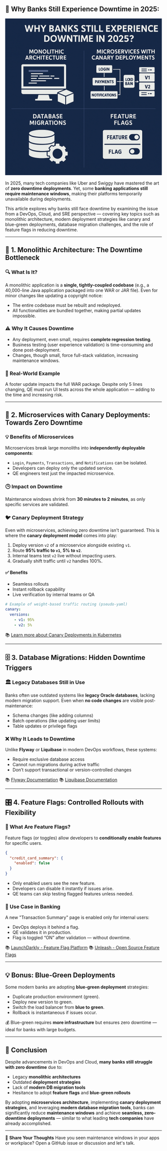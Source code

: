 ## 🏦 Why Banks Still Experience Downtime in 2025:

![Bank Downtime Infographic](https://raw.githubusercontent.com/BharathKumarReddy2103/DevOps/main/Day-15/banks-downtime-2025.png.png)

In 2025, many tech companies like Uber and Swiggy have mastered the art of **zero downtime deployments**. Yet, some **banking applications still require maintenance windows**, making their platforms temporarily unavailable during deployments.

This article explores why banks still face downtime by examining the issue from a DevOps, Cloud, and SRE perspective — covering key topics such as monolithic architecture, modern deployment strategies like canary and blue-green deployments, database migration challenges, and the role of feature flags in reducing downtime.

---

## 🧱 1. Monolithic Architecture: The Downtime Bottleneck

### 🔍 What Is It?

A monolithic application is a **single, tightly-coupled codebase** (e.g., a 40,000-line Java application packaged into one WAR or JAR file). Even for minor changes like updating a copyright notice:

- The entire codebase must be rebuilt and redeployed.
- All functionalities are bundled together, making partial updates impossible.

### ⚠️ Why It Causes Downtime

- Any deployment, even small, requires **complete regression testing**.
- Business testing (user experience validation) is time-consuming and done post-deployment.
- Changes, though small, force full-stack validation, increasing maintenance windows.

### 🔄 Real-World Example

A footer update impacts the full WAR package. Despite only 5 lines changing, QE must run UI tests across the whole application — adding to the time and increasing risk.

---

## 🧩 2. Microservices with Canary Deployments: Towards Zero Downtime

### 💡 Benefits of Microservices

Microservices break large monoliths into **independently deployable components**:

- `Login`, `Payments`, `Transactions`, and `Notifications` can be isolated.
- Developers can deploy only the updated service.
- QE engineers test just the impacted microservice.

### 🕒 Impact on Downtime

Maintenance windows shrink from **30 minutes to 2 minutes**, as only specific services are validated.

### 🐦 Canary Deployment Strategy

Even with microservices, achieving zero downtime isn't guaranteed. This is where the **canary deployment model** comes into play:


1. Deploy version `v2` of a microservice alongside existing `v1`.
2. Route **95% traffic to `v1`**, **5% to `v2`**.
3. Internal teams test `v2` live without impacting users.
4. Gradually shift traffic until `v2` handles 100%.

#### ✅ Benefits

- Seamless rollouts
- Instant rollback capability
- Live verification by internal teams or QA

```yaml
# Example of weight-based traffic routing (pseudo-yaml)
canary:
  versions:
    - v1: 95%
    - v2: 5%
````

📚 [Learn more about Canary Deployments in Kubernetes](https://kubernetes.io/docs/concepts/workloads/controllers/deployment/#canary-deployments)

---

## 🗄️ 3. Database Migrations: Hidden Downtime Triggers

### 🏛️ Legacy Databases Still in Use

Banks often use outdated systems like **legacy Oracle databases**, lacking modern migration support. Even when **no code changes** are visible post-maintenance:

* Schema changes (like adding columns)
* Batch operations (like updating user limits)
* Table updates or privilege flags

### ❌ Why It Leads to Downtime

Unlike **Flyway** or **Liquibase** in modern DevOps workflows, these systems:

* Require exclusive database access
* Cannot run migrations during active traffic
* Don’t support transactional or version-controlled changes

📚 [Flyway Documentation](https://flywaydb.org/documentation/)
📚 [Liquibase Documentation](https://www.liquibase.org/documentation/index.html)

---

## 🎛️ 4. Feature Flags: Controlled Rollouts with Flexibility

### 🔐 What Are Feature Flags?

Feature flags (or toggles) allow developers to **conditionally enable features** for specific users.

```json
{
  "credit_card_summary": {
    "enabled": false
  }
}
```

* Only enabled users see the new feature.
* Developers can disable it instantly if issues arise.
* QE teams can skip testing flagged features unless needed.

### 🧪 Use Case in Banking

A new "Transaction Summary" page is enabled only for internal users:

* DevOps deploys it behind a flag.
* QE validates it in production.
* Flag is toggled “ON” after validation — without downtime.

📚 [LaunchDarkly - Feature Flag Platform](https://launchdarkly.com/)
📚 [Unleash - Open Source Feature Flags](https://www.getunleash.io/)

---

## 💡 Bonus: Blue-Green Deployments

Some modern banks are adopting **blue-green deployment** strategies:

* Duplicate production environment (green).
* Deploy new version to green.
* Switch the load balancer from **blue to green**.
* Rollback is instantaneous if issues occur.

💰 Blue-green requires **more infrastructure** but ensures zero downtime — ideal for banks with large budgets.

---

## 🏁 Conclusion

Despite advancements in DevOps and Cloud, **many banks still struggle with zero downtime** due to:

* Legacy **monolithic architectures**
* Outdated **deployment strategies**
* Lack of **modern DB migration tools**
* Hesitance to adopt **feature flags** and **blue-green rollouts**

By adopting **microservices architecture**, implementing **canary deployment strategies**, and leveraging **modern database migration tools**, banks can significantly reduce **maintenance windows** and achieve **seamless, zero-downtime deployments** — similar to what leading **tech companies** have already accomplished.


---

📢 **Share Your Thoughts**
Have you seen maintenance windows in your apps or workplace? Open a GitHub issue or discussion and let's talk.
